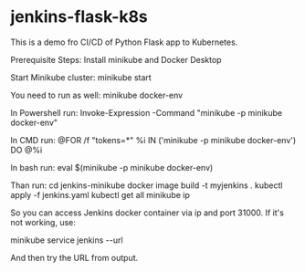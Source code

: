# jenkins-flask-k8s

This is a demo fro CI/CD of Python Flask app to Kubernetes.

Prerequisite Steps:
Install minikube and Docker Desktop

Start Minikube cluster: minikube start

You need to run as well:
minikube docker-env

In Powershell run:
Invoke-Expression -Command "minikube -p minikube docker-env"

In CMD run:
@FOR /f "tokens=*" %i IN ('minikube -p minikube docker-env') DO @%i

In bash run:
eval $(minikube -p minikube docker-env)

Than run:
cd jenkins-minikube
docker image build -t myjenkins .
kubectl apply -f jenkins.yaml
kubectl get all
minikube ip

So you can access Jenkins docker container via ip and port 31000. If it's not working, use:

minikube service jenkins --url

And then try the URL from output.